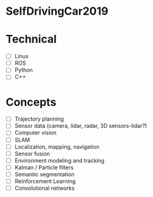 # SelfDrivingCar2019


# Technical
- [ ] Linux
- [ ] ROS
- [ ] Python
- [ ] C++

# Concepts
- [ ] Trajectory planning
- [ ] Sensor data (camera, lidar, radar, 3D sensors-lidar?)
- [ ] Computer vision
- [ ] SLAM
- [ ] Localization, mapping, navigation
- [ ] Sensor fusion
- [ ] Environment modeling and tracking
- [ ] Kalman / Particle filters
- [ ] Semantic segmentation
- [ ] Reinforcement Learning
- [ ] Convolutional networks
